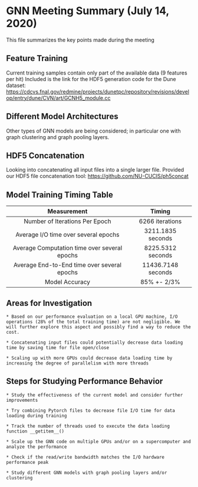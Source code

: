 # GNN Meeting Summary (July 14, 2020)
This file summarizes the key points made during the meeting

## Feature Training 
Current training samples contain only part of the available data (9 features per hit) Included is the link for the HDF5 generation code for the Dune dataset: https://cdcvs.fnal.gov/redmine/projects/dunetpc/repository/revisions/develop/entry/dune/CVN/art/GCNH5_module.cc


## Different Model Architectures 
Other types of GNN models are being considered; in particular one with graph clustering and graph pooling layers. 

## HDF5 Concatenation
Looking into concatenating all input files into a single larger file. Provided our HDF5 file concatenation tool: https://github.com/NU-CUCIS/ph5concat

## Model Training Timing Table 

|                  Measurement                 |       Timing       |
| :------------------------------------------: | :----------------: |
| Number of Iterations Per Epoch               | 6266 iterations    |
| Average I/O time over several epochs         | 3211.1835 seconds  |
| Average Computation time over several epochs | 8225.5312 seconds  |
| Average End-to-End time over several epochs  | 11436.7148 seconds |
| Model Accuracy                               | 85% +- 2/3%        |

## Areas for Investigation
	* Based on our performance evaluation on a local GPU machine, I/O operations (28% of the total training time) are not negligible. We will further explore this aspect and possibly find a way to reduce the cost. 

	* Concatenating input files could potentially decrease data loading time by saving time for file open/close

	* Scaling up with more GPUs could decrease data loading time by increasing the degree of parallelism with more threads 

## Steps for Studying Performance Behavior
	* Study the effectiveness of the current model and consider further improvements

	* Try combining Pytorch files to decrease file I/O time for data loading during training

	* Track the number of threads used to execute the data loading function __getitem__()

	* Scale up the GNN code on multiple GPUs and/or on a supercomputer and analyze the performance

	* Check if the read/write bandwidth matches the I/O hardware performance peak

	* Study different GNN models with graph pooling layers and/or clustering

